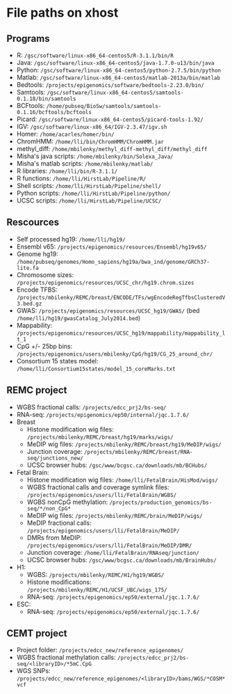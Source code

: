 File paths on xhost
===================

## Programs
* R: `/gsc/software/linux-x86_64-centos5/R-3.1.1/bin/R`  
* Java: `/gsc/software/linux-x86_64-centos5/java-1.7.0-u13/bin/java`
* Python: `/gsc/software/linux-x86_64-centos5/python-2.7.5/bin/python`    
* Matlab: `/gsc/software/linux-x86_64-centos5/matlab-2013a/bin/matlab`  
* Bedtools: `/projects/epigenomics/software/bedtools-2.23.0/bin/`
* Samtools: `/gsc/software/linux-x86_64-centos5/samtools-0.1.18/bin/samtools`    
* BCFtools: `/home/pubseq/BioSw/samtools/samtools-0.1.16/bcftools/bcftools`   
* Picard: `/gsc/software/linux-x86_64-centos5/picard-tools-1.92/`   
* IGV: `/gsc/software/linux-x86_64/IGV-2.3.47/igv.sh`       
* Homer: `/home/acarles/homer/bin/`
* ChromHMM: `/home/lli/bin/ChromHMM/ChromHMM.jar`      
* methyl_diff: `/home/mbilenky/methyl_diff-methyl_diff/methyl_diff`   
* Misha's java scripts: `/home/mbilenky/bin/Solexa_Java/`   
* Misha's matlab scripts: `/home/mbilenky/matlab/`  
* R libraries: `/home/lli/bin/R-3.1.1/`    
* R functions: `/home/lli/HirstLab/Pipeline/R/`
* Shell scripts: `/home/lli/HirstLab/Pipeline/shell/`   
* Python scripts: `/home/lli/HirstLab/Pipeline/python/`  
* UCSC scripts: `/home/lli/HirstLab/Pipeline/UCSC/`  

## Rescources
* Self processed hg19: `/home/lli/hg19/`
* Ensembl v65: `/projects/epigenomics/resources/Ensembl/hg19v65/`
* Genome hg19: `/home/pubseq/genomes/Homo_sapiens/hg19a/bwa_ind/genome/GRCh37-lite.fa`    
* Chromosome sizes: `/projects/epigenomics/resources/UCSC_chr/hg19.chrom.sizes`
* Encode TFBS: `/projects/mbilenky/REMC/breast/ENCODE/TFs/wgEncodeRegTfbsClusteredV3.bed.gz`    
* GWAS: `/projects/epigenomics/resources/UCSC_hg19/GWAS/` (bed `/home/lli/hg19/gwasCatalog_July2014.bed`)
* Mappability: `/projects/epigenomics/resources/UCSC_hg19/mappability/mappability_lt_1`
* CpG +/- 25bp bins: `/projects/epigenomics/users/mbilenky/CpG/hg19/CG_25_around_chr/`  
* Consortium 15 states model: `/home/lli/Consortium15states/model_15_coreMarks.txt`

## REMC project
* WGBS fractional calls: `/projects/edcc_prj2/bs-seq/`
* RNA-seq: `/projects/epigenomics/ep50/internal/jqc.1.7.6/`   
* Breast
    + Histone modification wig files: `/projects/mbilenky/REMC/breast/hg19/marks/wigs/`  
    + MeDIP wig files: `/projects/mbilenky/REMC/breast/hg19/MeDIP/wigs/`
    + Junction coverage: `/projects/mbilenky/REMC/breast/RNA-seq/junctions_new/`
    + UCSC browser hubs: `/gsc/www/bcgsc.ca/downloads/mb/BCHubs/`  
* Fetal Brain:
    + Histone modification wig files: `/home/lli/FetalBrain/HisMod/wigs/`
    + WGBS fractional calls and coverage symlink files: `/projects/epigenomics/users/lli/FetalBrain/WGBS/`
    + WGBS nonCpG methylation: `/projects/production_genomics/bs-seq/*/non_CpG*`        
    + MeDIP wig files: `/projects/mbilenky/REMC/brain/MeDIP/wigs/`  
    + MeDIP fractional calls: `/projects/epigenomics/users/lli/FetalBrain/MeDIP/`
    + DMRs from MeDIP: `/projects/epigenomics/users/lli/FetalBrain/MeDIP/DMR/`  
    + Junction coverage: `/home/lli/FetalBrain/RNAseq/junction/`
    + UCSC browser hubs: `/gsc/www/bcgsc.ca/downloads/mb/BrainHubs/`  
* H1:   
    + WGBS: `/projects/mbilenky/REMC/H1/hg19/WGBS/` 
    + Histone modifications: `/projects/mbilenky/REMC/H1/UCSF_UBC/wigs_175/`   
    + RNA-seq: `/projects/epigenomics/ep50/external/jqc.1.7.6/`   
* ESC:
    + RNA-seq: `/projects/epigenomics/ep50/external/jqc.1.7.6/`

## CEMT project
* Project folder: `/projects/edcc_new/reference_epigenomes/`     
* WGBS fractional methylation calls: `/projects/edcc_prj2/bs-seq/<libraryID>/*5mC.CpG`    
* WGS SNPs: `/projects/edcc_new/reference_epigenomes/<libraryID>/bams/WGS/*COSM*vcf`      
